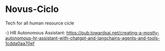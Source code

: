 # Novus-Ciclo
Tech for all human resource cicle

-) HR Autonomous Assistant: https://pub.towardsai.net/creating-a-mostly-autonomous-hr-assistant-with-chatgpt-and-langchains-agents-and-tools-1cdda0aa70ef
